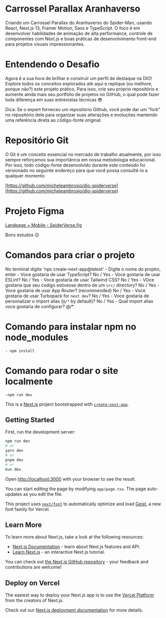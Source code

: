 # Carrossel Parallax Aranhaverso
 Criando um Carrossel Parallax do Aranhaverso do Spider-Man, usando React, Next.js 13, Framer Motion, Sass e TypeScript. O foco é em desenvolver habilidades de animação de alta performance, controle de componentes com Next.js e boas práticas de desenvolvimento front-end para projetos visuais impressionantes.


# Entendendo o Desafio
Agora é a sua hora de brilhar e construir um perfil de destaque na DIO! Explore todos os conceitos explorados até aqui e replique (ou melhore, porque não?) este projeto prático. Para isso, crie seu próprio repositório e aumente ainda mais seu portfólio de projetos no GitHub, o qual pode fazer toda diferença em suas entrevistas técnicas 😎

Dica: Se o expert forneceu um repositório Github, você pode dar um "fork" no repositório dele para organizar suas alterações e evoluções mantendo uma referência direta ao código-fonte original.

 
# Repositório Git
O Git é um conceito essencial no mercado de trabalho atualmente, por isso sempre reforçamos sua importância em nossa metodologia educacional. Por isso, todo código-fonte desenvolvido durante este conteúdo foi versionado no seguinte endereço para que você possa consultá-lo a qualquer momento:

[https://github.com/micheleambrosio/dio-spiderverse](https://github.com/micheleambrosio/dio-spiderverse)


# Projeto Figma
[Landpage + Mobile - SpiderVerse.fig](https://www.figma.com/design/rgHS7o5MyTAxk9vCRH5YhL/Landpage---Mobile---SpiderVerse?node-id=0-1&p=f)

Bons estudos 😉


# Comandos para criar o projeto
No terminal digite 'npx create-next-app@latest'
    - Digite o nome do projeto, enter
    - Voce gostaria de usar TypeScript? No / Yes
    - Voce gostaria de usar ESLint? No / Yes
    - Voce gostaria de usar Tailwind CSS? No / Yes
    - VOce gostaria que seu codigo estivesse dentro de um `src/` directory? No / Yes
    - Voce gostaria de usar App Router? (recommended) No / Yes
    - Voce gostaria de usar Turbopack for `next dev`?  No / Yes
    - Voce gostaria de personalizar o import alias (`@/*` by default)? No / Yes
    - Qual import alias voce gostaria de configurar? @/*

# Comando para instalar npm no node_modules
    - npm install

# Comando para rodar o site localmente
    -npm run dev


This is a [Next.js](https://nextjs.org) project bootstrapped with [`create-next-app`](https://nextjs.org/docs/app/api-reference/cli/create-next-app).

## Getting Started

First, run the development server:

```bash
npm run dev
# or
yarn dev
# or
pnpm dev
# or
bun dev
```

Open [http://localhost:3000](http://localhost:3000) with your browser to see the result.

You can start editing the page by modifying `app/page.tsx`. The page auto-updates as you edit the file.

This project uses [`next/font`](https://nextjs.org/docs/app/building-your-application/optimizing/fonts) to automatically optimize and load [Geist](https://vercel.com/font), a new font family for Vercel.

## Learn More

To learn more about Next.js, take a look at the following resources:

- [Next.js Documentation](https://nextjs.org/docs) - learn about Next.js features and API.
- [Learn Next.js](https://nextjs.org/learn) - an interactive Next.js tutorial.

You can check out [the Next.js GitHub repository](https://github.com/vercel/next.js) - your feedback and contributions are welcome!

## Deploy on Vercel

The easiest way to deploy your Next.js app is to use the [Vercel Platform](https://vercel.com/new?utm_medium=default-template&filter=next.js&utm_source=create-next-app&utm_campaign=create-next-app-readme) from the creators of Next.js.

Check out our [Next.js deployment documentation](https://nextjs.org/docs/app/building-your-application/deploying) for more details.
